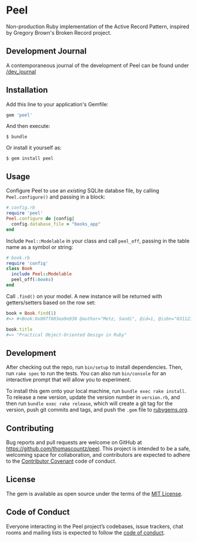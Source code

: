 # Peel

Non-production Ruby implementation of the Active Record Pattern, inspired by Gregory Brown's Broken Record project.

## Development Journal

A contemporaneous journal of the development of Peel can be found under [/dev_journal](dev_journal)

## Installation

Add this line to your application's Gemfile:

```ruby
gem 'peel'
```

And then execute:

    $ bundle

Or install it yourself as:

    $ gem install peel

## Usage

Configure Peel to use an _existing_ SQLite databse file, by calling `Peel.configure()` and passing in a block:

```ruby
# config.rb
require 'peel'
Peel.configure do |config|
  config.database_file = "books_app"
end
```

Include `Peel::Modelable` in your class and call `peel_off`, passing in the table name as a symbol or string:

```ruby
# book.rb
require 'config'
class Book
  include Peel::Modelable
  peel_off(:books)
end
```

Call `.find()` on your model. A new instance will be returned with getters/setters based on the row set:

```ruby
book = Book.find(1)
#=> #<Book:0x007f803ea9e938 @author="Metz, Sandi", @id=1, @isbn="0311237841549", @title="Practical Object-Oriented Design in Ruby">

book.title
#=> "Practical Object-Oriented Design in Ruby"
```

## Development

After checking out the repo, run `bin/setup` to install dependencies. Then, run `rake spec` to run the tests. You can also run `bin/console` for an interactive prompt that will allow you to experiment.

To install this gem onto your local machine, run `bundle exec rake install`. To release a new version, update the version number in `version.rb`, and then run `bundle exec rake release`, which will create a git tag for the version, push git commits and tags, and push the `.gem` file to [rubygems.org](https://rubygems.org).

## Contributing

Bug reports and pull requests are welcome on GitHub at https://github.com/thomascountz/peel. This project is intended to be a safe, welcoming space for collaboration, and contributors are expected to adhere to the [Contributor Covenant](http://contributor-covenant.org) code of conduct.

## License

The gem is available as open source under the terms of the [MIT License](https://opensource.org/licenses/MIT).

## Code of Conduct

Everyone interacting in the Peel project’s codebases, issue trackers, chat rooms and mailing lists is expected to follow the [code of conduct](https://github.com/[USERNAME]/peel/blob/master/CODE_OF_CONDUCT.md).
